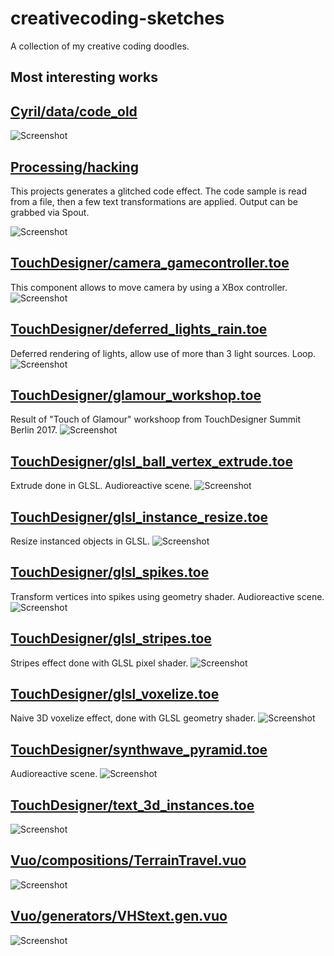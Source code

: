 # creativecoding-sketches
A collection of my creative coding doodles.

## Most interesting works

## [Cyril/data/code_old](https://github.com/marcinbiegun/creativecoding-sketches/blob/master/Cyril/data/code_old)
![Screenshot](https://raw.githubusercontent.com/marcinbiegun/creativecoding-sketches/master/Cyril/_docs/code_old.png)

## [Processing/hacking](https://github.com/marcinbiegun/creativecoding-sketches/blob/master/Processing/hacking)
This projects generates a glitched code effect. The code sample is read from a file,
then a few text transformations are applied.
Output can be grabbed via Spout.

![Screenshot](https://raw.githubusercontent.com/marcinbiegun/creativecoding-sketches/master/Processing/_docs/hacking.png)

## [TouchDesigner/camera_gamecontroller.toe](https://github.com/marcinbiegun/creativecoding-sketches/blob/master/TouchDesigner/camera_gamecontroller.toe)
This component allows to move camera by using a XBox controller.
![Screenshot](https://raw.githubusercontent.com/marcinbiegun/creativecoding-sketches/master/TouchDesigner/_docs/camera_gamecontroller.png)

## [TouchDesigner/deferred_lights_rain.toe](https://github.com/marcinbiegun/creativecoding-sketches/blob/master/TouchDesigner/deferred_lights_rain.toe)
Deferred rendering of lights, allow use of more than 3 light sources. Loop.
![Screenshot](https://raw.githubusercontent.com/marcinbiegun/creativecoding-sketches/master/TouchDesigner/_docs/deferred_lights_rain.png)

## [TouchDesigner/glamour_workshop.toe](https://github.com/marcinbiegun/creativecoding-sketches/blob/master/TouchDesigner/glamour_workshop.toe)
Result of "Touch of Glamour" workshoop from TouchDesigner Summit Berlin 2017.
![Screenshot](https://raw.githubusercontent.com/marcinbiegun/creativecoding-sketches/master/TouchDesigner/_docs/glamour_workshop.png)

## [TouchDesigner/glsl_ball_vertex_extrude.toe](https://github.com/marcinbiegun/creativecoding-sketches/blob/master/TouchDesigner/glsl_ball_vertex_extrude.toe)
Extrude done in GLSL. Audioreactive scene.
![Screenshot](https://raw.githubusercontent.com/marcinbiegun/creativecoding-sketches/master/TouchDesigner/_docs/glsl_ball_vertex_extrude.png)

## [TouchDesigner/glsl_instance_resize.toe](https://github.com/marcinbiegun/creativecoding-sketches/blob/master/TouchDesigner/glsl_instance_resize.toe)
Resize instanced objects in GLSL.
![Screenshot](https://raw.githubusercontent.com/marcinbiegun/creativecoding-sketches/master/TouchDesigner/_docs/glsl_instance_resize.png)

## [TouchDesigner/glsl_spikes.toe](https://github.com/marcinbiegun/creativecoding-sketches/blob/master/TouchDesigner/glsl_spikes.toe)
Transform vertices into spikes using geometry shader. Audioreactive scene.
![Screenshot](https://raw.githubusercontent.com/marcinbiegun/creativecoding-sketches/master/TouchDesigner/_docs/glsl_spikes.png)

## [TouchDesigner/glsl_stripes.toe](https://github.com/marcinbiegun/creativecoding-sketches/blob/master/TouchDesigner/glsl_stripes.toe)
Stripes effect done with GLSL pixel shader.
![Screenshot](https://raw.githubusercontent.com/marcinbiegun/creativecoding-sketches/master/TouchDesigner/_docs/glsl_stripes.png)

## [TouchDesigner/glsl_voxelize.toe](https://github.com/marcinbiegun/creativecoding-sketches/blob/master/TouchDesigner/glsl_voxelize.toe)
Naive 3D voxelize effect, done with GLSL geometry shader.
![Screenshot](https://raw.githubusercontent.com/marcinbiegun/creativecoding-sketches/master/TouchDesigner/_docs/glsl_voxelize.png)

## [TouchDesigner/synthwave_pyramid.toe](https://github.com/marcinbiegun/creativecoding-sketches/blob/master/TouchDesigner/synthwave_pyramid.toe)
Audioreactive scene.
![Screenshot](https://raw.githubusercontent.com/marcinbiegun/creativecoding-sketches/master/TouchDesigner/_docs/synthwave_pyramid.png)

## [TouchDesigner/text_3d_instances.toe](https://github.com/marcinbiegun/creativecoding-sketches/blob/master/TouchDesigner/text_3d_instances.toe)
![Screenshot](https://raw.githubusercontent.com/marcinbiegun/creativecoding-sketches/master/TouchDesigner/_docs/text_3d_instances.png)

## [Vuo/compositions/TerrainTravel.vuo](https://github.com/marcinbiegun/creativecoding-sketches/blob/master/Vuo/compositions/TerrainTravel.vuo)
![Screenshot](https://raw.githubusercontent.com/marcinbiegun/creativecoding-sketches/master/Vuo/_docs/TerrainTravel.png)

## [Vuo/generators/VHStext.gen.vuo](https://github.com/marcinbiegun/creativecoding-sketches/blob/master/Vuo/generators/VHStext.gen.vuo)
![Screenshot](https://raw.githubusercontent.com/marcinbiegun/creativecoding-sketches/master/Vuo/_docs/VHStext.gen.png)
